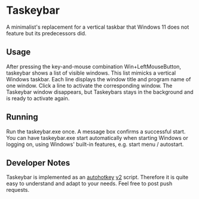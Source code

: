 # Taskeybar
A minimalist's replacement for a vertical taskbar that Windows 11 does not feature but its predecessors did.

## Usage
After pressing the key-and-mouse combination Win+LeftMouseButton, taskeybar shows a list of visible windows. This list mimicks a vertical Windows taskbar. Each line displays the window title and program name of one window. 
Click a line to activate the corresponding window. The Taskeybar window disappears, but Taskeybars stays in the background and is ready to activate again.

## Running
Run the taskeybar.exe once. A message box confirms a successful start. You can have taskeybar.exe start automatically when starting Windows or logging on, using Windows' built-in features, e.g. start menu / autostart.

## Developer Notes
Taskeybar is implemented as an [autohotkey](https://www.autohotkey.com/) [v2](https://www.autohotkey.com/v2/) script. Therefore it is quite easy to understand and adapt to your needs. Feel free to post push requests.
